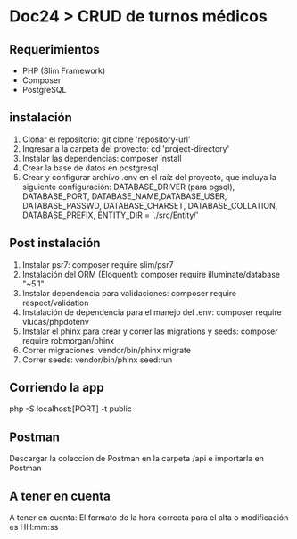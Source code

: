 # Doc24 > CRUD de turnos médicos

## Requerimientos

- PHP (Slim Framework)
- Composer
- PostgreSQL

## instalación

1. Clonar el repositorio: 
git clone 'repository-url'
2. Ingresar a la carpeta del proyecto: 
cd 'project-directory'
3. Instalar las dependencias: 
composer install
4. Crear la base de datos en postgresql
5. Crear y configurar archivo .env en el raíz del proyecto, que incluya la siguiente configuración: DATABASE_DRIVER (para pgsql), DATABASE_PORT, DATABASE_NAME,DATABASE_USER, DATABASE_PASSWD, DATABASE_CHARSET, DATABASE_COLLATION, DATABASE_PREFIX, ENTITY_DIR = './src/Entity/'

## Post instalación

1. Instalar psr7: 
composer require slim/psr7
2. Instalación del ORM (Eloquent):
composer require illuminate/database "~5.1"
3. Instalar dependencia para validaciones: 
composer require respect/validation
4. Instalación de dependencia para el manejo del .env: 
composer require vlucas/phpdotenv
5. Instalar el phinx para crear y correr las migrations y seeds: 
composer require robmorgan/phinx
6. Correr migraciones: 
vendor/bin/phinx migrate
7. Correr seeds:
vendor/bin/phinx seed:run

## Corriendo la app

php -S localhost:[PORT] -t public

## Postman

Descargar la colección de Postman en la carpeta /api e importarla en Postman

## A tener en cuenta

A tener en cuenta:
El formato de la hora correcta para el alta o modificación es HH:mm:ss


